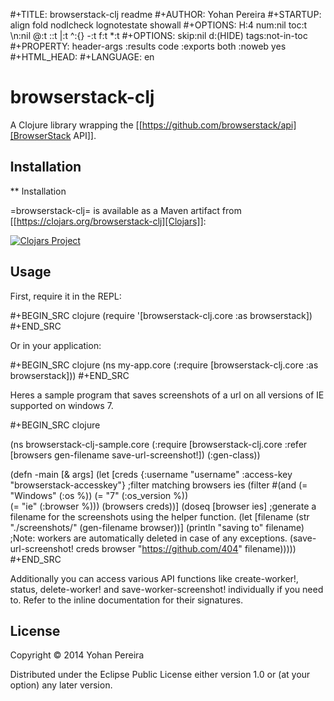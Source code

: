 #+TITLE:    browserstack-clj readme
#+AUTHOR:   Yohan Pereira
#+STARTUP:  align fold nodlcheck lognotestate showall
#+OPTIONS:  H:4 num:nil toc:t \n:nil @:t ::t |:t ^:{} -:t f:t *:t
#+OPTIONS:  skip:nil d:(HIDE) tags:not-in-toc
#+PROPERTY: header-args :results code :exports both :noweb yes
#+HTML_HEAD: <style type="text/css"> body {margin-right:15%; margin-left:15%;} </style>
#+LANGUAGE: en

# browserstack-clj


A Clojure library wrapping the [[https://github.com/browserstack/api][BrowserStack API]]. 

## Installation

** Installation

=browserstack-clj= is available as a Maven artifact from [[https://clojars.org/browserstack-clj][Clojars]]:

[![Clojars Project](http://clojars.org/browserstack-clj/latest-version.svg)](http://clojars.org/browserstack-clj)

## Usage

First, require it in the REPL:

#+BEGIN_SRC clojure
(require '[browserstack-clj.core :as browserstack])
#+END_SRC

Or in your application:

#+BEGIN_SRC clojure
(ns my-app.core
  (:require [browserstack-clj.core :as browserstack]))
#+END_SRC


Heres a sample program that saves screenshots of a url on all versions
of IE supported on windows 7.

#+BEGIN_SRC clojure

(ns browserstack-clj-sample.core
  (:require [browserstack-clj.core :refer [browsers gen-filename save-url-screenshot!])
  (:gen-class))


(defn -main
  [& args]
  (let [creds {:username "username" :access-key "browserstack-accesskey"}
	;filter matching browsers
        ies       (filter #(and (= "Windows" (:os         %))
                                (= "7"       (:os_version %))  
                                (= "ie"      (:browser    %))) 
                          (browsers creds))]
    (doseq [browser ies]
      ;generate a filename for the screenshots using the helper function.
      (let [filename (str "./screenshots/" (gen-filename browser))]
        (println "saving to" filename)
	;Note: workers are automatically deleted in case of any exceptions.
        (save-url-screenshot! creds browser "https://github.com/404" filename)))))
#+END_SRC

Additionally you can access various API functions like create-worker!, status, delete-worker!
and save-worker-screenshot! individually if you need to. Refer to the inline documentation for
their signatures.



## License

Copyright © 2014 Yohan Pereira

Distributed under the Eclipse Public License either version 1.0 or (at
your option) any later version.
